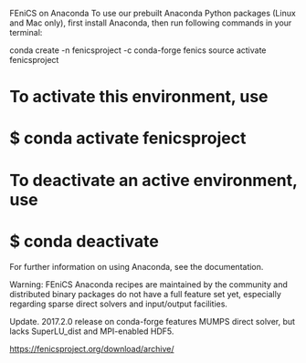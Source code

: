 FEniCS on Anaconda
To use our prebuilt Anaconda Python packages (Linux and Mac only), first install Anaconda, then run following commands in your terminal:

conda create -n fenicsproject -c conda-forge fenics
source activate fenicsproject

# To activate this environment, use
#
#     $ conda activate fenicsproject
#                     
# To deactivate an active environment, use
#
#     $ conda deactivate

For further information on using Anaconda, see the documentation.

Warning: FEniCS Anaconda recipes are maintained by the community and distributed binary packages do not have a full feature set yet, especially regarding sparse direct solvers and input/output facilities.

Update. 2017.2.0 release on conda-forge features MUMPS direct solver, but lacks SuperLU_dist and MPI-enabled HDF5.

https://fenicsproject.org/download/archive/